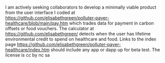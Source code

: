 I am actively seeking collaborators to develop a minimally viable product from the user interface I coded at https://github.com/elisabethgreen/polluter-payer-healthcare/blob/main/pay.htm which trades data for payment in carbon offsets or food vouchers. The calculator at https://github.com/elisabethgreen/ detects when the user has lifetime environmental credit to spend on healthcare and food.
Links to the index page https://github.com/elisabethgreen/polluter-payer-healthcare/index.htm should include any app or dapp up for beta test.
The license is cc by nc sa
